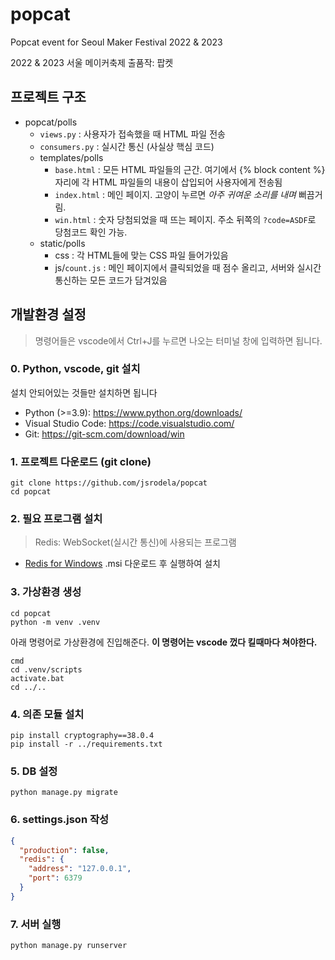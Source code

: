 # popcat
Popcat event for Seoul Maker Festival 2022 & 2023

2022 & 2023 서울 메이커축제 출품작: 팝켓

## 프로젝트 구조
- popcat/polls
  - `views.py` : 사용자가 접속했을 때 HTML 파일 전송
  - `consumers.py` : 실시간 통신 (사실상 핵심 코드)
  - templates/polls
    - `base.html` : 모든 HTML 파일들의 근간. 여기에서 {% block content %} 자리에 각 HTML 파일들의 내용이 삽입되어 사용자에게 전송됨
    - `index.html` : 메인 페이지. 고양이 누르면 *아주 귀여운 소리를 내며* 뻐끔거림.
    - `win.html` : 숫자 당첨되었을 때 뜨는 페이지. 주소 뒤쪽의 `?code=ASDF`로 당첨코드 확인 가능.
  - static/polls
    - css : 각 HTML들에 맞는 CSS 파일 들어가있음
    - js/`count.js` : 메인 페이지에서 클릭되었을 때 점수 올리고, 서버와 실시간 통신하는 모든 코드가 담겨있음

## 개발환경 설정
> 명령어들은 vscode에서 Ctrl+J를 누르면 나오는 터미널 창에 입력하면 됩니다.

### 0. Python, vscode, git 설치
설치 안되어있는 것들만 설치하면 됩니다
* Python (>=3.9): https://www.python.org/downloads/
* Visual Studio Code: https://code.visualstudio.com/
* Git: https://git-scm.com/download/win


### 1. 프로젝트 다운로드 (git clone)
```commandline
git clone https://github.com/jsrodela/popcat
cd popcat
```

### 2. 필요 프로그램 설치
> Redis: WebSocket(실시간 통신)에 사용되는 프로그램

* [Redis for Windows](https://github.com/tporadowski/redis/releases) .msi 다운로드 후 실행하여 설치

### 3. 가상환경 생성
```commandline
cd popcat
python -m venv .venv
```

아래 명령어로 가상환경에 진입해준다. **이 명령어는 vscode 껐다 킬때마다 쳐야한다.**
```commandline
cmd
cd .venv/scripts
activate.bat
cd ../..
```

### 4. 의존 모듈 설치
```commandline
pip install cryptography==38.0.4
pip install -r ../requirements.txt
```

### 5. DB 설정
```commandline
python manage.py migrate
```

### 6. settings.json 작성
```json
{
  "production": false,
  "redis": {
    "address": "127.0.0.1",
    "port": 6379
  }
}
```

### 7. 서버 실행

```commandline
python manage.py runserver
```
